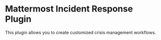 # Mattermost Incident Response Plugin

This plugin allows you to create customized crisis management workflows.
